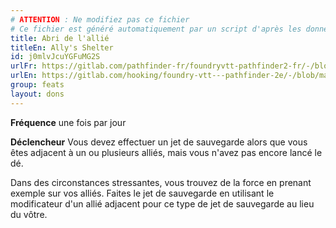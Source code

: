 ```yaml
---
# ATTENTION : Ne modifiez pas ce fichier
# Ce fichier est généré automatiquement par un script d'après les données du module Foundry VTT officiel et de sa traduction
title: Abri de l'allié
titleEn: Ally's Shelter
id: j0mlvJcuYGFuMG2S
urlFr: https://gitlab.com/pathfinder-fr/foundryvtt-pathfinder2-fr/-/blob/master/data/feats/j0mlvJcuYGFuMG2S.htm
urlEn: https://gitlab.com/hooking/foundry-vtt---pathfinder-2e/-/blob/master/packs/data/feats.db/ally-s-shelter.json
group: feats
layout: dons
---
```

**Fréquence** une fois par jour

**Déclencheur** Vous devez effectuer un jet de sauvegarde alors que vous êtes adjacent à un ou plusieurs alliés, mais vous n'avez pas encore lancé le dé.

Dans des circonstances stressantes, vous trouvez de la force en prenant exemple sur vos alliés. Faites le jet de sauvegarde en utilisant le modificateur d'un allié adjacent pour ce type de jet de sauvegarde au lieu du vôtre.



